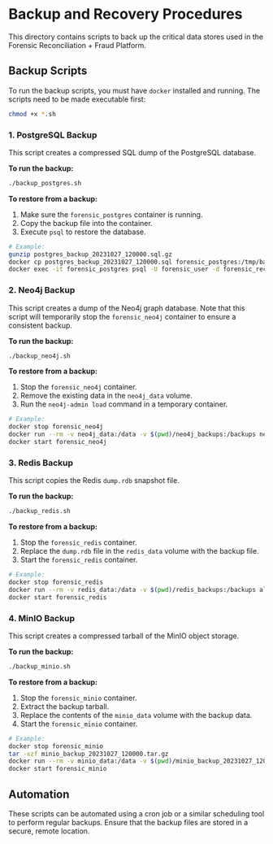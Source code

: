 # Backup and Recovery Procedures

This directory contains scripts to back up the critical data stores used in the Forensic Reconciliation + Fraud Platform.

## Backup Scripts

To run the backup scripts, you must have `docker` installed and running. The scripts need to be made executable first:

```bash
chmod +x *.sh
```

### 1. PostgreSQL Backup

This script creates a compressed SQL dump of the PostgreSQL database.

**To run the backup:**

```bash
./backup_postgres.sh
```

**To restore from a backup:**

1.  Make sure the `forensic_postgres` container is running.
2.  Copy the backup file into the container.
3.  Execute `psql` to restore the database.

```bash
# Example:
gunzip postgres_backup_20231027_120000.sql.gz
docker cp postgres_backup_20231027_120000.sql forensic_postgres:/tmp/backup.sql
docker exec -it forensic_postgres psql -U forensic_user -d forensic_reconciliation -f /tmp/backup.sql
```

### 2. Neo4j Backup

This script creates a dump of the Neo4j graph database. Note that this script will temporarily stop the `forensic_neo4j` container to ensure a consistent backup.

**To run the backup:**

```bash
./backup_neo4j.sh
```

**To restore from a backup:**

1.  Stop the `forensic_neo4j` container.
2.  Remove the existing data in the `neo4j_data` volume.
3.  Run the `neo4j-admin load` command in a temporary container.

```bash
# Example:
docker stop forensic_neo4j
docker run --rm -v neo4j_data:/data -v $(pwd)/neo4j_backups:/backups neo4j:5-community neo4j-admin database load --from-path=/backups/neo4j_backup_20231027_120000.dump --database=neo4j --force
docker start forensic_neo4j
```

### 3. Redis Backup

This script copies the Redis `dump.rdb` snapshot file.

**To run the backup:**

```bash
./backup_redis.sh
```

**To restore from a backup:**

1.  Stop the `forensic_redis` container.
2.  Replace the `dump.rdb` file in the `redis_data` volume with the backup file.
3.  Start the `forensic_redis` container.

```bash
# Example:
docker stop forensic_redis
docker run --rm -v redis_data:/data -v $(pwd)/redis_backups:/backups alpine cp /backups/redis_backup_20231027_120000.rdb /data/dump.rdb
docker start forensic_redis
```

### 4. MinIO Backup

This script creates a compressed tarball of the MinIO object storage.

**To run the backup:**

```bash
./backup_minio.sh
```

**To restore from a backup:**

1.  Stop the `forensic_minio` container.
2.  Extract the backup tarball.
3.  Replace the contents of the `minio_data` volume with the backup data.
4.  Start the `forensic_minio` container.

```bash
# Example:
docker stop forensic_minio
tar -xzf minio_backup_20231027_120000.tar.gz
docker run --rm -v minio_data:/data -v $(pwd)/minio_backup_20231027_120000/data:/backup_data alpine sh -c "rm -rf /data/* && cp -r /backup_data/* /data/"
docker start forensic_minio
```

## Automation

These scripts can be automated using a cron job or a similar scheduling tool to perform regular backups. Ensure that the backup files are stored in a secure, remote location.
